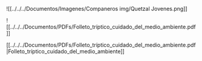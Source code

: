 ![[../../../Documentos/Imagenes/Companeros img/Quetzal Jovenes.png]]


![[../../../Documentos/PDFs/Folleto_tríptico_cuidado_del_medio_ambiente.pdf]]

[[../../../Documentos/PDFs/Folleto_tríptico_cuidado_del_medio_ambiente.pdf|Folleto_tríptico_cuidado_del_medio_ambiente]]
